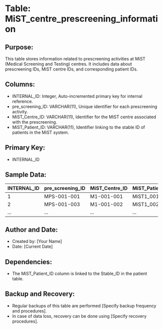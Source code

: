 # Table: MiST_centre_prescreening_information

## Purpose:
This table stores information related to prescreening activities at MiST (Medical Screening and Testing) centres. It includes data about prescreening IDs, MiST centre IDs, and corresponding patient IDs.

## Columns:
- INTERNAL_ID: Integer, Auto-incremented primary key for internal reference.
- pre_screening_ID: VARCHAR(11), Unique identifier for each prescreening activity.
- MiST_Centre_ID: VARCHAR(11), Identifier for the MiST centre associated with the prescreening.
- MiST_Patient_ID: VARCHAR(11), Identifier linking to the stable ID of patients in the MiST system.

## Primary Key:
- INTERNAL_ID

## Sample Data:
| INTERNAL_ID | pre_screening_ID | MiST_Centre_ID | MiST_Patient_ID |
|-------------|-------------------|-----------------|------------------|
| 1           | MPS-001-001       | M1-001-001      | MiST1_001        |
| 2           | MPS-001-003       | M1-001-002      | MiST1_002        |
| ...         | ...               | ...             | ...              |

## Author and Date:
- Created by: [Your Name]
- Date: [Current Date]

## Dependencies:
- The MiST_Patient_ID column is linked to the Stable_ID in the patient table.

## Backup and Recovery:
- Regular backups of this table are performed [Specify backup frequency and procedures].
- In case of data loss, recovery can be done using [Specify recovery procedures].

